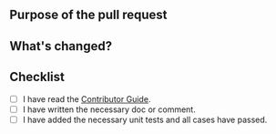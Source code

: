 <!--
Thanks very much for contributing to Apache Fesod (Incubating)! Please make sure that your code changes
are covered with tests. And in case of new features or big changes
remember to adjust the documentation.

Feel free to ping committers for the review!

In case of an existing issue, reference it using one of the following:

Closed: #ISSUE
Related: #ISSUE

-->

## Purpose of the pull request

<!-- Describe the purpose of this pull request. For example: Closed: #ISSUE-->

## What's changed?

<!--- Describe the change below, including rationale and design decisions -->

## Checklist

- [ ] I have read the [Contributor Guide](https://fesod.apache.org/community/contribution/contribution/).
- [ ] I have written the necessary doc or comment.
- [ ] I have added the necessary unit tests and all cases have passed.
